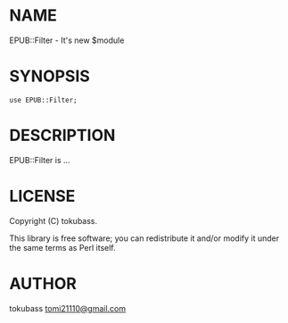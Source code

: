 # NAME

EPUB::Filter - It's new $module

# SYNOPSIS

    use EPUB::Filter;

# DESCRIPTION

EPUB::Filter is ...

# LICENSE

Copyright (C) tokubass.

This library is free software; you can redistribute it and/or modify
it under the same terms as Perl itself.

# AUTHOR

tokubass <tomi21110@gmail.com>
